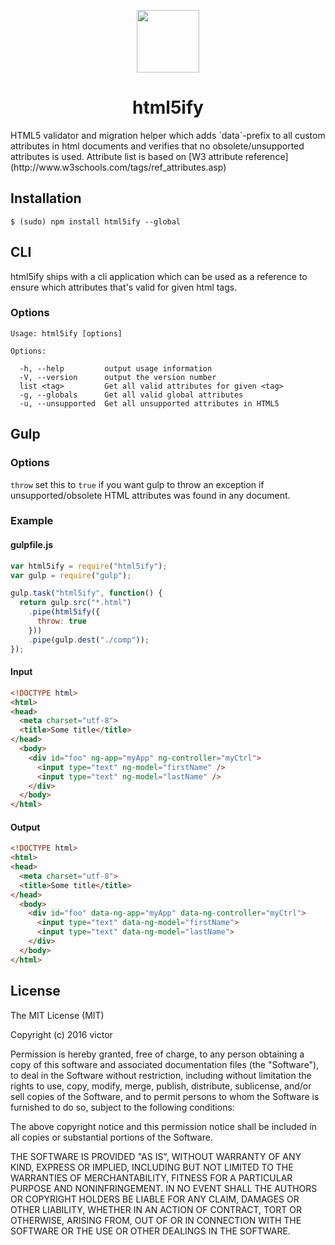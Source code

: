 <p align="center">
<img src="http://think-about.fr/wp-content/uploads/2015/07/html5-superheros.png" width="100"><br/>
<h1 align="center">html5ify</h1>
</p>
HTML5 validator and migration helper which adds `data`-prefix to all custom attributes in html documents and verifies that no obsolete/unsupported attributes is used. Attribute list is based on [W3 attribute reference](http://www.w3schools.com/tags/ref_attributes.asp)

## Installation
```
$ (sudo) npm install html5ify --global
```

## CLI
html5ify ships with a cli application which can be used as a reference to ensure which attributes that's valid for given html tags.
### Options
```
Usage: html5ify [options]

Options:

  -h, --help         output usage information
  -V, --version      output the version number
  list <tag>         Get all valid attributes for given <tag>
  -g, --globals      Get all valid global attributes
  -u, --unsupported  Get all unsupported attributes in HTML5
```
## Gulp
### Options
`throw` set this to `true` if you want gulp to throw an exception if unsupported/obsolete HTML attributes was found in any document.
### Example
#### gulpfile.js
```javascript
var html5ify = require("html5ify");
var gulp = require("gulp");

gulp.task("html5ify", function() {
  return gulp.src("*.html")
    .pipe(html5ify({
      throw: true
    }))
    .pipe(gulp.dest("./comp"));
});
```
#### Input
```html
<!DOCTYPE html>
<html>
<head>
  <meta charset="utf-8">
  <title>Some title</title>
</head>
  <body>
    <div id="foo" ng-app="myApp" ng-controller="myCtrl">
      <input type="text" ng-model="firstName" />
      <input type="text" ng-model="lastName" />
    </div>
  </body>
</html>
```
#### Output
```html
<!DOCTYPE html>
<html>
<head>
  <meta charset="utf-8">
  <title>Some title</title>
</head>
  <body>
    <div id="foo" data-ng-app="myApp" data-ng-controller="myCtrl">
      <input type="text" data-ng-model="firstName">
      <input type="text" data-ng-model="lastName">
    </div>
  </body>
</html>

```
## License
The MIT License (MIT)

Copyright (c) 2016 victor

Permission is hereby granted, free of charge, to any person obtaining a copy
of this software and associated documentation files (the "Software"), to deal
in the Software without restriction, including without limitation the rights
to use, copy, modify, merge, publish, distribute, sublicense, and/or sell
copies of the Software, and to permit persons to whom the Software is
furnished to do so, subject to the following conditions:

The above copyright notice and this permission notice shall be included in all
copies or substantial portions of the Software.

THE SOFTWARE IS PROVIDED "AS IS", WITHOUT WARRANTY OF ANY KIND, EXPRESS OR
IMPLIED, INCLUDING BUT NOT LIMITED TO THE WARRANTIES OF MERCHANTABILITY,
FITNESS FOR A PARTICULAR PURPOSE AND NONINFRINGEMENT. IN NO EVENT SHALL THE
AUTHORS OR COPYRIGHT HOLDERS BE LIABLE FOR ANY CLAIM, DAMAGES OR OTHER
LIABILITY, WHETHER IN AN ACTION OF CONTRACT, TORT OR OTHERWISE, ARISING FROM,
OUT OF OR IN CONNECTION WITH THE SOFTWARE OR THE USE OR OTHER DEALINGS IN THE
SOFTWARE.

